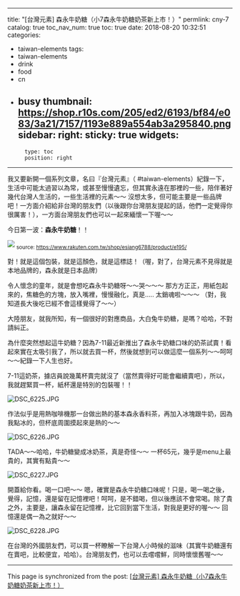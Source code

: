 
---
title: "[台灣元素] 森永牛奶糖（小7森永牛奶糖奶茶新上市！）"
permlink: cny-7
catalog: true
toc_nav_num: true
toc: true
date: 2018-08-20 10:32:51
categories:
- taiwan-elements
tags:
- taiwan-elements
- drink
- food
- cn
- busy
thumbnail: https://shop.r10s.com/205/ed2/6193/bf84/e083/3a21/7157/1193e889a554ab3a295840.png
sidebar:
    right:
        sticky: true
widgets:
    -
        type: toc
        position: right
---


我又要新開一個系列文章，名曰『台灣元素』（ #taiwan-elements）紀錄一下，生活中可能太過習以為常，或甚至慢慢遺忘，但其實永遠在那裡的一些，陪伴著好幾代台灣人生活的，一些生活裡的元素～～ 沒想太多，但可能主要是一些品牌吧！一方面介紹給非台灣的朋友們（以後跟你台灣朋友提起的話，他們一定覺得你很厲害！），一方面台灣朋友們也可以一起來緬懷一下喔～～

今日第一波：**森永牛奶糖**！！

![](https://shop.r10s.com/205/ed2/6193/bf84/e083/3a21/7157/1193e889a554ab3a295840.png)
<sub>source: https://www.rakuten.com.tw/shop/esiang6788/product/e195/</sub>

對！就是這個包裝，就是這顏色，就是這標誌！（喔，對了，台灣元素不見得就是本地品牌的，森永就是日本品牌）

令人懷念的童年，就是會想吃森永牛奶糖呀～～哭～～～ 那方方正正，用紙包起來的，焦糖色的方塊，放入嘴裡，慢慢融化，真是..... 太銷魂啦～～～ （對，我知道長大後吃已經不會這樣覺得了～～）

大陸朋友，就我所知，有一個很好的對應商品，大白兔牛奶糖，是嗎？哈哈，不對請糾正。

為什麼突然想起這牛奶糖？因為7-11最近新推出了森永牛奶糖口味的奶茶試賣！看起來實在太吸引我了，所以就去買一杯，然後就想到可以做這麼一個系列～～呵呵～～紀錄一下人生也好。

7-11這奶茶，據店員說幾萬杯賣完就沒了（當然賣得好可能會繼續賣吧），所以，我就趕緊買一杯，紙杯還是特別的包裝喔！！

![DSC_6225.JPG](https://cdn.steemitimages.com/DQmcJYNAxn4ZPQPUMBCWC3gZ9TpJQL1MgvHKfgTBSsKzCYk/DSC_6225.JPG)

作法似乎是用熱咖啡機那一台做出熱的基本森永香料茶，再加入冰塊跟牛奶，因為我點冰的，但杯底周圍摸起來是熱的～～

![DSC_6226.JPG](https://cdn.steemitimages.com/DQmcPstheu4KG74a9Z9jA5rmCj1oyxwqSANrahW3d9JQtoD/DSC_6226.JPG)

TADA～～哈哈，牛奶糖變成冰奶茶，真是奇怪～～ 一杯65元，幾乎是menu上最貴的，其實有點貴～～

![DSC_6227.JPG](https://cdn.steemitimages.com/DQmeyTzMu7KLQ7YZymMy1GjjyfnM1Vmekkp2RDqVnG3bJjL/DSC_6227.JPG)

開蓋給你看。喝一口吧～～ 嗯，確實是森永牛奶糖口味呢！只是，喝一喝之後，覺得，記憶，還是留在記憶裡吧！呵呵，是不錯喝，但以後應該不會常喝。除了貴之外，主要是，讓森永留在記憶裡，比它回到當下生活，對我是更好的喔～～ 回憶還是偶一為之就好～～

![DSC_6228.JPG](https://cdn.steemitimages.com/DQmfHmUK61svtpUd8fk5Beg8vkCZ9JorZb7P91ZWXVQBehX/DSC_6228.JPG)

在台灣的外國朋友們，可以買一杯瞭解一下台灣人小時候的滋味（其實牛奶糖還有在賣吧，比較便宜，哈哈）。台灣朋友們，也可以去嚐嚐鮮，同時懷懷舊喔～～


- - -

This page is synchronized from the post: [[台灣元素] 森永牛奶糖（小7森永牛奶糖奶茶新上市！）](https://steemit.com/@deanliu/cny-7)
